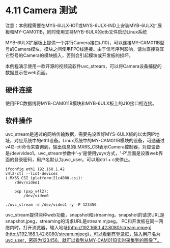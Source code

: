 # 4.11 Camera 测试

注意：本例程需要在MYS-6ULX-IOT或MYS-6ULX-IND上安装MYB-6ULX扩展板和MY-CAM011B，同时使用支持MYB-6ULX的dtb文件启动Linux系统

MYB-6ULX扩展板上提供一个并行Camera接口(J10)，可以连接MY-CAM011B型号的Camera模块，模块之间使用FPC线连接。由于信号序列影响，请勿直接将其它型号的Camera的模块插入，否则会引起模块或开发板的损坏。

本例程演示使用一款开源的视频流软件uvc_stream，可以将Camera设备捕捉的数据显示在web页面。

## 硬件连接

使用FPC数据线将MYB-CAM011B模块和MYB-6ULX板上的J10接口相连接。

## 软件操作

uvc_stream是通过的网络传输数据，需要先设置好MYS-6ULX板的以太网IP地址，对应系统中的eth1设备。Linux系统中的MY-CAM011B模块的设备，可通通过v4l2-ctl命令来查询到，输出信息的i.MX6S_CSI表示Camera控制器，对应设备是/dev/video1。uvc_stream参数中'-y'是使用yuyv方式，'-P'后面是设置web界面的登录密码，用户名默认为uvc_user。可以用ctrl + c来停止。



```
ifconfig eth1 192.168.1.42
v4l2-ctl --list-devices
i.MX6S_CSI (platform:21c4000.csi):
    /dev/video1

    pxp (pxp_v4l2):
        /dev/video0

./uvc_stream -d /dev/video1 -y -P 123456
```

uvc_stream提供两种web功能，snapshot和streaming。snapshot的请求URL是snapshot.jpeg，streaming的请求URL是stream.mjpeg。
PC和开发板在同一网络内时，打开流览器，输入地址[http://192.168.1.42:8080/stream.mjpeg](http://192.168.1.42:8080/stream.mjpeg)，可以看到有登录框，输入用户名为uvc_user，密码为123456，就可以看到从MY-CAM011B实时采集到的图像了。

